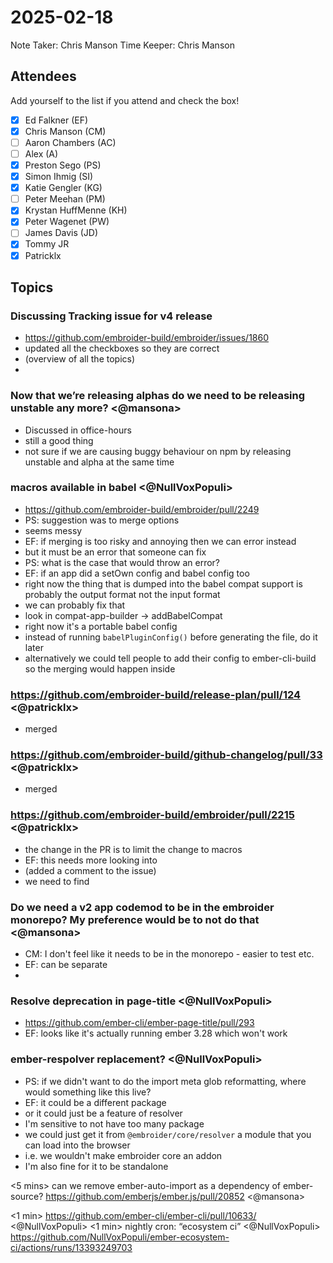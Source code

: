 # 2025-02-18

Note Taker: Chris Manson
Time Keeper: Chris Manson

## Attendees

Add yourself to the list if you attend and check the box!

- [x] Ed Falkner (EF)
- [x] Chris Manson (CM)
- [ ] Aaron Chambers (AC)
- [ ] Alex (A)
- [x] Preston Sego (PS)
- [x] Simon Ihmig (SI)
- [x] Katie Gengler (KG)
- [ ] Peter Meehan (PM)
- [x] Krystan HuffMenne (KH)
- [x] Peter Wagenet (PW)
- [ ] James Davis (JD)
- [x] Tommy JR
- [x] Patricklx

## Topics

### Discussing Tracking issue for v4 release

- https://github.com/embroider-build/embroider/issues/1860
- updated all the checkboxes so they are correct
- (overview of all the topics)
- 


### Now that we’re releasing alphas do we need to be releasing unstable any more? <@mansona>

- Discussed in office-hours
- still a good thing
- not sure if we are causing buggy behaviour on npm by releasing unstable and alpha at the same time

### macros available in babel <@NullVoxPopuli>

- https://github.com/embroider-build/embroider/pull/2249
- PS: suggestion was to merge options
- seems messy
- EF: if merging is too risky and annoying then we can error instead
- but it must be an error that someone can fix
- PS: what is the case that would throw an error? 
- EF: if an app did a setOwn config and babel config too 
- right now the thing that is dumped into the babel compat support is probably the output format not the input format
- we can probably fix that
- look in compat-app-builder -> addBabelCompat
- right now it's a portable babel config
- instead of running `babelPluginConfig()` before generating the file, do it later
- alternatively we could tell people to add their config to ember-cli-build so the merging would happen inside

### https://github.com/embroider-build/release-plan/pull/124 <@patricklx>

- merged

### https://github.com/embroider-build/github-changelog/pull/33 <@patricklx>

- merged

### https://github.com/embroider-build/embroider/pull/2215 <@patricklx>

- the change in the PR is to limit the change to macros
- EF: this needs more looking into
- (added a comment to the issue)
- we need to find 

### Do we need a v2 app codemod to be in the embroider monorepo? My preference would be to not do that <@mansona>

- CM: I don't feel like it needs to be in the monorepo - easier to test etc.
- EF: can be separate
- 

### Resolve deprecation in page-title <@NullVoxPopuli>

- https://github.com/ember-cli/ember-page-title/pull/293
- EF: looks like it's actually running ember 3.28 which won't work

### ember-respolver replacement? <@NullVoxPopuli>

- PS: if we didn't want to do the import meta glob reformatting, where would something like this live?
- EF: it could be a different package
- or it could just be a feature of resolver
- I'm sensitive to not have too many package 
- we could just get it from `@embroider/core/resolver` a module that you can load into the browser
- i.e. we wouldn't make embroider core an addon
- I'm also fine for it to be standalone

<5 mins> can we remove ember-auto-import as a dependency of ember-source? https://github.com/emberjs/ember.js/pull/20852 <@mansona>

<1 min> https://github.com/ember-cli/ember-cli/pull/10633/ <@NullVoxPopuli>
<1 min> nightly cron: “ecosystem ci” <@NullVoxPopuli>
https://github.com/NullVoxPopuli/ember-ecosystem-ci/actions/runs/13393249703
